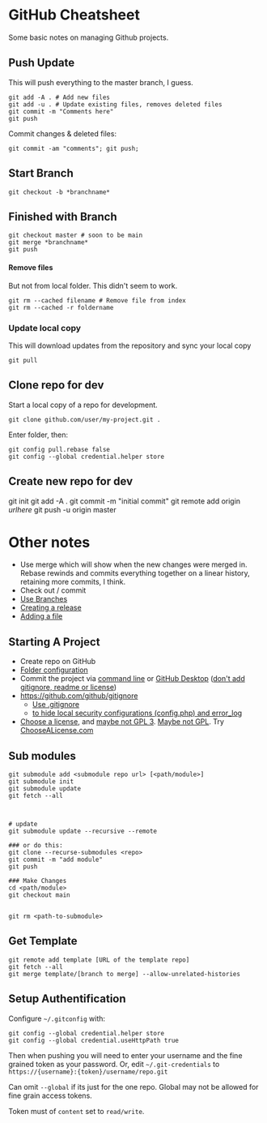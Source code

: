 # GitHub Cheatsheet
Some basic notes on managing Github projects.

## Push Update
This will push everything to the master branch, I guess.

```
git add -A . # Add new files
git add -u . # Update existing files, removes deleted files
git commit -m "Comments here"
git push
```

Commit changes & deleted files:

```
git commit -am "comments"; git push;
```


## Start Branch

```
git checkout -b *branchname*
```

## Finished with Branch

```
git checkout master # soon to be main
git merge *branchname*
git push
```

#### Remove files
But not from local folder. This didn't seem to work.
```
git rm --cached filename # Remove file from index
git rm --cached -r foldername
```

### Update local copy
This will download updates from the repository and sync your local copy

```git pull```


## Clone repo for dev
Start a local copy of a repo for development.
```
git clone github.com/user/my-project.git .
```
Enter folder, then:

```
git config pull.rebase false
git config --global credential.helper store
```


## Create new repo for dev
git init
git add -A .
git commit -m "initial commit"
git remote add origin _urlhere_
git push -u origin master


# Other notes
* Use merge which will show when the new changes were merged in. Rebase rewinds and commits everything together on a linear history, retaining more commits, I think.
* Check out / commit
* [Use Branches](https://thenewstack.io/dont-mess-with-the-master-working-with-branches-in-git-and-github/)
* [Creating a release](https://help.github.com/articles/creating-releases/)
* [Adding a file](https://help.github.com/articles/adding-a-file-to-a-repository-using-the-command-line/)

## Starting A Project
* Create repo on GitHub
* [Folder configuration](https://github.com/kriasoft/Folder-Structure-Conventions)
* Commit the project via [command line](https://help.github.com/articles/adding-an-existing-project-to-github-using-the-command-line/) or [GitHub Desktop](https://help.github.com/articles/adding-an-existing-project-to-github-using-the-command-line/) ([don't add gitignore, readme or license](https://help.github.com/articles/adding-an-existing-project-to-github-using-the-command-line/))
* https://github.com/github/gitignore
  * [Use .gitignore](https://git-scm.com/docs/gitignore)
  * [to hide local security configurations (config.php) and error_log](https://stackoverflow.com/a/3319626)
* [Choose a license](https://help.github.com/articles/licensing-a-repository/), and [maybe not GPL 3](https://www.cnet.com/news/torvalds-no-gpl-3-for-linux/). [Maybe not GPL](http://lucumr.pocoo.org/2009/2/12/are-you-sure-you-want-to-use-gpl/). Try [ChooseALicense.com](https://choosealicense.com/)

## Sub modules

```
git submodule add <submodule repo url> [<path/module>]
git submodule init
git submodule update
git fetch --all



# update
git submodule update --recursive --remote

### or do this:
git clone --recurse-submodules <repo>
git commit -m "add module"
git push

### Make Changes
cd <path/module>
git checkout main


git rm <path-to-submodule>
```

## Get Template

```
git remote add template [URL of the template repo]
git fetch --all
git merge template/[branch to merge] --allow-unrelated-histories
```

## Setup Authentification

Configure `~/.gitconfig` with:

```
git config --global credential.helper store
git config --global credential.useHttpPath true
```

Then when pushing you will need to enter your username and the fine grained token as your password.
Or, edit `~/.git-credentials` to `https://{username}:{token}/username/repo.git`

Can omit `--global` if its just for the one repo. Global may not be allowed for fine grain access tokens.

Token must of `content` set to `read/write`.
